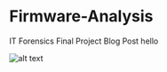 # Firmware-Analysis
IT Forensics Final Project Blog Post
hello

![alt text](https://raw.githubusercontent.com/username/projectname/branch/path/to/img.png)

